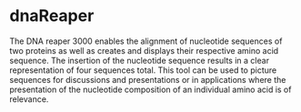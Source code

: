 # dnaReaper

The DNA reaper 3000 enables the alignment of nucleotide sequences of two proteins as well as creates and displays their respective amino acid sequence. The insertion of the nucleotide sequence results in a clear representation of four sequences total.
This tool can be used to picture sequences for discussions and presentations or in applications where the presentation of the nucleotide composition of an individual amino acid is of relevance.

